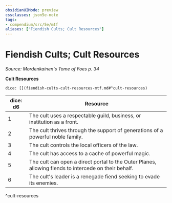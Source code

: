 ```yaml
---
obsidianUIMode: preview
cssclasses: json5e-note
tags:
- compendium/src/5e/mtf
aliases: ["Fiendish Cults; Cult Resources"]
---
```

# Fiendish Cults; Cult Resources
*Source: Mordenkainen's Tome of Foes p. 34* 

**Cult Resources**

`dice: [](fiendish-cults-cult-resources-mtf.md#^cult-resources)`

| dice: d6 | Resource |
|----------|----------|
| 1 | The cult uses a respectable guild, business, or institution as a front. |
| 2 | The cult thrives through the support of generations of a powerful noble family. |
| 3 | The cult controls the local officers of the law. |
| 4 | The cult has access to a cache of powerful magic. |
| 5 | The cult can open a direct portal to the Outer Planes, allowing fiends to intercede on their behalf. |
| 6 | The cult's leader is a renegade fiend seeking to evade its enemies. |
^cult-resources